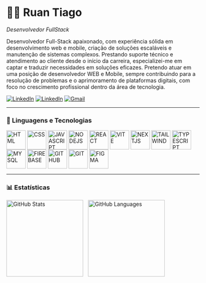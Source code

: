 # 👨‍💻 Ruan Tiago

_Desenvolvedor FullStack_

Desenvolvedor Full-Stack apaixonado, com experiência sólida em desenvolvimento web e mobile, criação de soluções escaláveis e manutenção de sistemas complexos. Prestando suporte técnico e atendimento ao cliente desde o início da carreira, especializei-me em
captar e traduzir necessidades em soluções eficazes. Pretendo atuar em uma posição de desenvolvedor WEB e Mobile, sempre contribuindo para a
resolução de problemas e o aprimoramento de plataformas digitais, com foco no crescimento profissional dentro da área de tecnologia.

<p align="left">
    <a href="https://my-portifolio-green-omega.vercel.app/" target="_blank"><img src="https://img.shields.io/badge/Portfolio-darkgreen?style=for-the-badge" alt="LinkedIn"></a>
    <a href="https://www.linkedin.com/in/ruantsdo/" target="_blank"><img src="https://img.shields.io/badge/LinkedIn-0077B5?style=for-the-badge&logoColor=white" alt="LinkedIn"></a>
    <a href="mailto:ruantsdo@gmail.com" target="_blank"><img src="https://img.shields.io/badge/Gmail-D14836?style=for-the-badge&logoColor=white" alt="Gmail"> </a>
</p>

---

### 🤖 Linguagens e Tecnologias

<img  align="center" height="50" alt="HTML" src="https://media0.giphy.com/media/XAxylRMCdpbEWUAvr8/200w.webp">
<img  align="center" height="50" alt="CSS" src="https://media1.giphy.com/media/fsEaZldNC8A1PJ3mwp/200w.webp">
<img  align="center" height="50" alt="JAVASCRIPT" src="https://media0.giphy.com/media/ln7z2eWriiQAllfVcn/200w.webp">
<img  align="center" height="50" alt="NODEJS" src="https://media4.giphy.com/media/kdFc8fubgS31b8DsVu/giphy.webp">
<img  align="center" height="50" alt="REACT" src="https://media3.giphy.com/media/eNAsjO55tPbgaor7ma/200w.webp">
<img  align="center" height="50" alt="VITE" src="https://img.icons8.com/?size=100&id=dJjTWMogzFzg&format=png&color=000000">
<img  align="center" height="50" alt="NEXTJS" src="https://img.icons8.com/?size=100&id=MWiBjkuHeMVq&format=png&color=000000">
<img  align="center" height="50" alt="TAILWIND" src="https://img.icons8.com/?size=100&id=WoopfRcDj3RF&format=png&color=000000">
<img  align="center" height="50" alt="TYPESCRIPT" src="https://img.icons8.com/?size=100&id=nCj4PvnCO0tZ&format=png&color=000000">
<img  align="center" height="50" alt="MYSQL" src="https://img.icons8.com/?size=100&id=9nLaR5KFGjN0&format=png&color=000000">
<img  align="center" height="50" alt="FIREBASE"  src="https://media0.giphy.com/media/Ri2TUcKlaOcaDBxFpY/200w.webp">
<img  align="center" height="50" alt="GITHUB"  src="https://media0.giphy.com/media/du3J3cXyzhj75IOgvA/200.webp">
<img  align="center" height="50" alt="GIT"  src="https://media3.giphy.com/media/kH1DBkPNyZPOk0BxrM/100.webp">
<img  align="center" height="50" alt="FIGMA" src="https://img.icons8.com/?size=100&id=zfHRZ6i1Wg0U&format=png&color=000000">

---

### 📊 Estatísticas

<p>
<img
	align="left"
	alt="GitHub Stats"
	height="200"
	style="padding-right: 10px;"
	src="https://github-readme-stats.vercel.app/api?username=ruantsdo&show_icons=true&theme=tokyonight&include_all_commits=true&locale=pt-br&hide=stars"
/>

<img
	align="left"
	alt="GitHub Languages"
	height="200"
	src="https://github-readme-stats.vercel.app/api/top-langs/?username=ruantsdo&theme=tokyonight&layout=compact&custom_title=Tecnologias&langs_count=9"
/>

</p>
